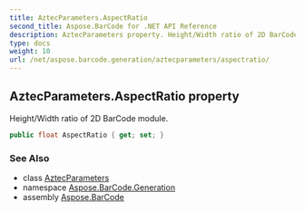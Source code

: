 ```yaml
---
title: AztecParameters.AspectRatio
second_title: Aspose.BarCode for .NET API Reference
description: AztecParameters property. Height/Width ratio of 2D BarCode module
type: docs
weight: 10
url: /net/aspose.barcode.generation/aztecparameters/aspectratio/
---
```

## AztecParameters.AspectRatio property

Height/Width ratio of 2D BarCode module.

```csharp
public float AspectRatio { get; set; }
```

### See Also

* class [AztecParameters](../)
* namespace [Aspose.BarCode.Generation](../../../aspose.barcode.generation/)
* assembly [Aspose.BarCode](../../../)


